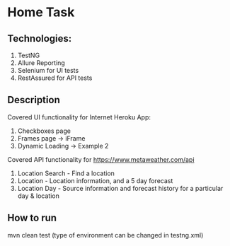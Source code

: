 # Home Task

## Technologies:
1. TestNG
2. Allure Reporting
3. Selenium for UI tests
4. RestAssured for API tests

## Description
Covered UI functionality for Internet Heroku App:
1. Checkboxes page
2. Frames page -> iFrame
3. Dynamic Loading -> Example 2

Covered API functionality for https://www.metaweather.com/api
1. Location Search - Find a location
2. Location - Location information, and a 5 day forecast
3. Location Day - Source information and forecast history for a particular day & location

## How to run
mvn clean test  (type of environment can be changed in testng.xml)







